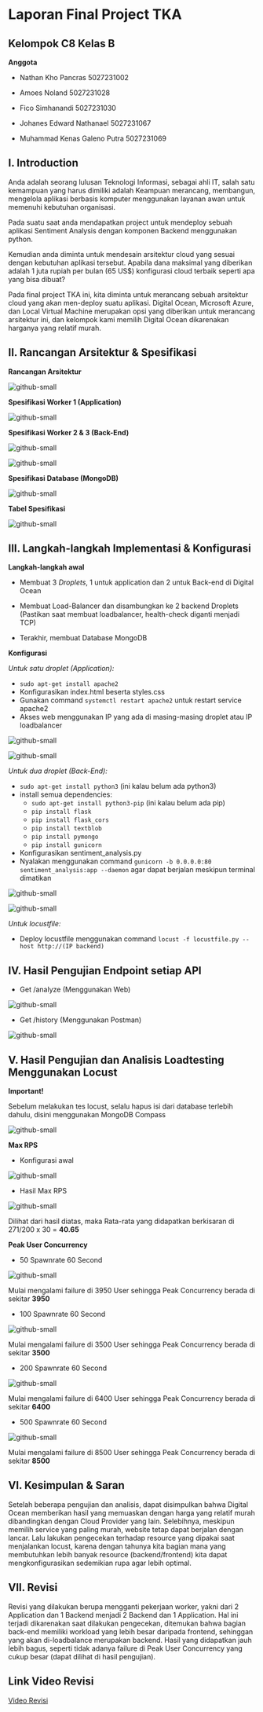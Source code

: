 
# Laporan Final Project TKA

## Kelompok C8 Kelas B

**Anggota**
- Nathan Kho Pancras 5027231002
  
- Amoes Noland 5027231028
  
- Fico Simhanandi 5027231030

- Johanes Edward Nathanael 5027231067

- Muhammad Kenas Galeno Putra 5027231069

## I. Introduction

Anda adalah seorang lulusan Teknologi Informasi, sebagai ahli IT, salah satu kemampuan yang harus dimiliki adalah Keampuan merancang, membangun, mengelola aplikasi berbasis komputer menggunakan layanan awan untuk memenuhi kebutuhan organisasi.

Pada suatu saat anda mendapatkan project untuk mendeploy sebuah aplikasi Sentiment Analysis dengan komponen Backend menggunakan python.

Kemudian anda diminta untuk mendesain arsitektur cloud yang sesuai dengan kebutuhan aplikasi tersebut. Apabila dana maksimal yang diberikan adalah 1 juta rupiah per bulan (65 US$) konfigurasi cloud terbaik seperti apa yang bisa dibuat?

Pada final project TKA ini, kita diminta untuk merancang sebuah arsitektur cloud yang akan men-deploy suatu aplikasi. Digital Ocean, Microsoft Azure, dan Local Virtual Machine merupakan opsi yang diberikan untuk merancang arsitektur ini, dan kelompok kami memilih Digital Ocean dikarenakan harganya yang relatif murah.

## II. Rancangan Arsitektur & Spesifikasi

**Rancangan Arsitektur**

![github-small](https://github.com/PuroFuro/FP_TKA/blob/main/img/RA.png)

**Spesifikasi Worker 1 (Application)**

![github-small](https://github.com/PuroFuro/FP_TKA/blob/main/img/frontendDO.png)

**Spesifikasi Worker 2 & 3 (Back-End)**

![github-small](https://github.com/PuroFuro/FP_TKA/blob/main/img/backendDO1.png)

![github-small](https://github.com/PuroFuro/FP_TKA/blob/main/img/backendDO2.png)

**Spesifikasi Database (MongoDB)**

![github-small](https://github.com/PuroFuro/FP_TKA/blob/main/img/mongodb.png)

**Tabel Spesifikasi**

![github-small](https://github.com/PuroFuro/FP_TKA/blob/main/img/R_Arsi.png)

## III. Langkah-langkah Implementasi & Konfigurasi

**Langkah-langkah awal**

- Membuat 3 *Droplets*, 1 untuk application dan 2 untuk Back-end di Digital Ocean

- Membuat Load-Balancer dan disambungkan ke 2 backend Droplets (Pastikan saat membuat loadbalancer, health-check diganti menjadi TCP)

- Terakhir, membuat Database MongoDB 

**Konfigurasi**

*Untuk satu droplet (Application):*
- `sudo apt-get install apache2`
- Konfigurasikan index.html beserta styles.css
- Gunakan command `systemctl restart apache2` untuk restart service apache2
- Akses web menggunakan IP yang ada di masing-masing droplet atau IP loadbalancer

![github-small](https://github.com/PuroFuro/FP_TKA/blob/main/img/frontend_1.png)

![github-small](https://github.com/PuroFuro/FP_TKA/blob/main/img/frontend_2.png)

*Untuk dua droplet (Back-End):*
- `sudo apt-get install python3` (ini kalau belum ada python3)
- install semua dependencies:
    - `sudo apt-get install python3-pip` (ini kalau belum ada pip)
    - `pip install flask`
    - `pip install flask_cors`
    - `pip install textblob`
    - `pip install pymongo`
    - `pip install gunicorn`
- Konfigurasikan sentiment_analysis.py
- Nyalakan menggunakan command `gunicorn -b 0.0.0.0:80 sentiment_analysis:app --daemon` agar dapat berjalan meskipun terminal dimatikan

![github-small](https://github.com/PuroFuro/FP_TKA/blob/main/img/backend_1.png)

![github-small](https://github.com/PuroFuro/FP_TKA/blob/main/img/isi_sentiment_nano.png)

*Untuk locustfile:*
- Deploy locustfile menggunakan command `locust -f locustfile.py --host http://(IP backend)`

## IV. Hasil Pengujian Endpoint setiap API

- Get /analyze (Menggunakan Web)

![github-small](https://github.com/PuroFuro/FP_TKA/blob/main/img/analyze.png)

- Get /history (Menggunakan Postman)

![github-small](https://github.com/PuroFuro/FP_TKA/blob/main/img/history.png)

## V. Hasil Pengujian dan Analisis Loadtesting Menggunakan Locust

**Important!**

Sebelum melakukan tes locust, selalu hapus isi dari database terlebih dahulu, disini menggunakan MongoDB Compass

![github-small](https://github.com/PuroFuro/FP_TKA/blob/main/img/mongocompass.png)

**Max RPS**
- Konfigurasi awal

![github-small](https://github.com/PuroFuro/FP_TKA/blob/main/img/RPS_tes.png)

- Hasil Max RPS

![github-small](https://github.com/PuroFuro/FP_TKA/blob/main/img/RPS_res.png)

Dilihat dari hasil diatas, maka Rata-rata yang didapatkan berkisaran di 271/200 x 30 = **40.65**

**Peak User Concurrency**

- 50 Spawnrate 60 Second

![github-small](https://github.com/PuroFuro/FP_TKA/blob/main/img/50UPS.png)

Mulai mengalami failure di 3950 User sehingga Peak Concurrency berada di sekitar **3950**

- 100 Spawnrate 60 Second

![github-small](https://github.com/PuroFuro/FP_TKA/blob/main/img/100UPS.png)

Mulai mengalami failure di 3500 User sehingga Peak Concurrency berada di sekitar **3500**

- 200 Spawnrate 60 Second

![github-small](https://github.com/PuroFuro/FP_TKA/blob/main/img/200UPS.png)

Mulai mengalami failure di 6400 User sehingga Peak Concurrency berada di sekitar **6400**

- 500 Spawnrate 60 Second

![github-small](https://github.com/PuroFuro/FP_TKA/blob/main/img/500UPS.png)

Mulai mengalami failure di 8500 User sehingga Peak Concurrency berada di sekitar **8500**

## VI. Kesimpulan & Saran

Setelah beberapa pengujian dan analisis, dapat disimpulkan bahwa Digital Ocean memberikan hasil yang memuaskan dengan harga yang relatif murah dibandingkan dengan Cloud Provider yang lain. Selebihnya, meskipun memilih service yang paling murah, website tetap dapat berjalan dengan lancar. Lalu lakukan pengecekan terhadap resource yang dipakai saat menjalankan locust, karena dengan tahunya kita bagian mana yang membutuhkan lebih banyak resource (backend/frontend) kita dapat mengkonfigurasikan sedemikian rupa agar lebih optimal.

## VII. Revisi

Revisi yang dilakukan berupa mengganti pekerjaan worker, yakni dari 2 Application dan 1 Backend menjadi 2 Backend dan 1 Application. Hal ini terjadi dikarenakan saat dilakukan pengecekan, ditemukan bahwa bagian back-end memiliki workload yang lebih besar daripada frontend, sehinggan yang akan di-loadbalance merupakan backend. Hasil yang didapatkan jauh lebih bagus, seperti tidak adanya failure di Peak User Concurrency yang cukup besar (dapat dilihat di hasil pengujian).

## Link Video Revisi

[Video Revisi](https://youtu.be/JcI1XfjixNU)
